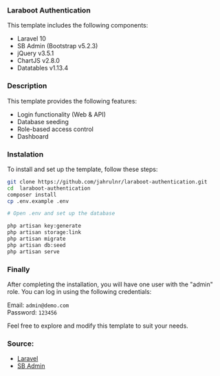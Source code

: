 ### Laraboot Authentication
This template includes the following components:
- Laravel 10
- SB Admin (Bootstrap v5.2.3)
- jQuery v3.5.1
- ChartJS v2.8.0
- Datatables v1.13.4

### Description
This template provides the following features:
- Login functionality (Web & API)
- Database seeding
- Role-based access control
- Dashboard

### Instalation
To install and set up the template, follow these steps:
```sh
git clone https://github.com/jahrulnr/laraboot-authentication.git
cd  laraboot-authentication
composer install
cp .env.example .env

# Open .env and set up the database

php artisan key:generate
php artisan storage:link
php artisan migrate
php artisan db:seed
php artisan serve
```

### Finally
After completing the installation, you will have one user with the "admin" role. You can log in using the following credentials:

Email: ```admin@demo.com``` <br>
Password: ```123456``` <br/>

Feel free to explore and modify this template to suit your needs.

### Source:
- [Laravel](https://github.com/laravel/laravel)
- [SB Admin](https://github.com/StartBootstrap/startbootstrap-sb-admin)
